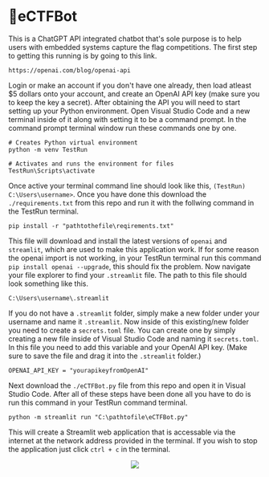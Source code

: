 # 🔐eCTFBot
This is a ChatGPT API integrated chatbot that's sole purpose is to help users with embedded systems capture the flag competitions. The first step to getting this running is by going to this link.
```
https://openai.com/blog/openai-api
```
Login or make an account if you don't have one already, then load atleast $5 dollars onto your account, and create an OpenAI API key (make sure you to keep the key a secret). After obtaining the API you will need to start setting up your Python environment. Open Visual Studio Code and a new terminal inside of it along with setting it to be a command prompt. In the command prompt terminal window run these commands one by one.
```
# Creates Python virtual environment 
python -m venv TestRun

# Activates and runs the environment for files
TestRun\Scripts\activate
```
Once active your terminal command line should look like this, ```(TestRun) C:\Users\username>```. Once you have done this download the ```./requirements.txt``` from this repo and run it with the follwing command in the TestRun terminal.
```
pip install -r "pathtothefile\reqirements.txt"
```
This file will download and install the latest versions of ```openai``` and ```streamlit```, which are used to make this application work. If for some reason the openai import is not working, in your TestRun terminal run this command ```pip install openai --upgrade```, this should fix the problem. Now navigate your file explorer to find your ```.streamlit``` file. The path to this file should look something like this.
```
C:\Users\username\.streamlit
```
If you do not have a ```.streamlit``` folder, simply make a new folder under your username and name it ```.streamlit```. Now inside of this existing/new folder you need to create a ```secrets.toml``` file. You can create one by simply creating a new file inside of Visual Studio Code and naming it ```secrets.toml```. In this file you need to add this variable and your OpenAI API key. (Make sure to save the file and drag it into the ```.streamlit``` folder.)
```
OPENAI_API_KEY = "yourapikeyfromOpenAI"
```
Next download the ```./eCTFBot.py``` file from this repo and open it in Visual Studio Code. After all of these steps have been done all you have to do is run this command in your TestRun command terminal.
```
python -m streamlit run "C:\pathtofile\eCTFBot.py"
```
This will create a Streamlit web application that is accessable via the internet at the network address provided in the terminal. If you wish to stop the application just click ```ctrl + c``` in the terminal.
<p align="center"><img src="https://github.com/ScottSnow13/eCTFBot/assets/117798417/5df87160-5f8d-465c-8a37-aea5960148c3)" /></p>
